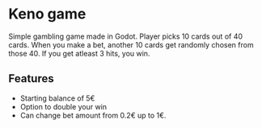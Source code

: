 # Keno game

Simple gambling game made in Godot.
Player picks 10 cards out of 40 cards.
When you make a bet, another 10 cards get randomly chosen from those 40. If you get atleast 3 hits, you win.

## Features

* Starting balance of 5€
* Option to double your win
* Can change bet amount from 0.2€ up to 1€.
